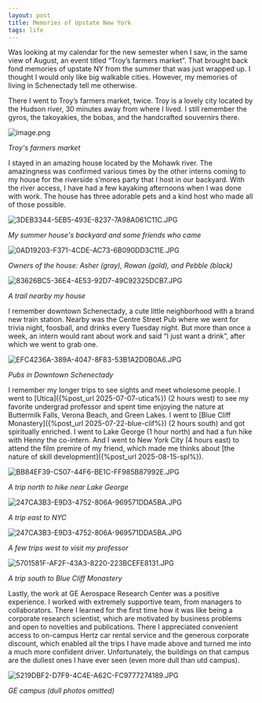 ```yaml
---
layout: post
title: Memories of Upstate New York
tags: life
---
```


Was looking at my calendar for the new semester when I saw, in the same view of August, an event titled “Troy’s farmers market”. That brought back fond memories of upstate NY from the summer that was just wrapped up. I thought I would only like big walkable cities. However, my memories of living in Schenectady tell me otherwise. 

There I went to Troy’s farmers market, twice. Troy is a lovely city located by the Hudson river, 30 minutes away from where I lived. I still remember the gyros, the takoyakies, the bobas, and the handcrafted souvernirs there.

![image.png](/assets/memories%20of%20upstate%20ny%2025a82f17ea3680299731debca659e947/image.png)

*Troy's farmers market*

I stayed in an amazing house located by the Mohawk river. The amazingness was confirmed various times by the other interns coming to my house for the riverside s’mores party that I host in our backyard. With the river access, I have had a few kayaking afternoons when I was done with work. The house has three adorable pets and a kind host who made all of those possible.

![3DEB3344-5EB5-493E-8237-7A98A061C11C.JPG](/assets/memories%20of%20upstate%20ny%2025a82f17ea3680299731debca659e947/3DEB3344-5EB5-493E-8237-7A98A061C11C.jpg)

*My summer house's backyard and some friends who came*

![0AD19203-F371-4CDE-AC73-6B090DD3C11E.JPG](/assets/memories%20of%20upstate%20ny%2025a82f17ea3680299731debca659e947/0AD19203-F371-4CDE-AC73-6B090DD3C11E.jpg)

*Owners of the house: Asher (gray), Rowan (gold), and Pebble (black)*

![83626BC5-36E4-4E53-92D7-49C92325DCB7.JPG](/assets/memories%20of%20upstate%20ny%2025a82f17ea3680299731debca659e947/83626BC5-36E4-4E53-92D7-49C92325DCB7.jpg)

*A trail nearby my house*

I remember downtown Schenectady, a cute little neighborhood with a brand new train station. Nearby was the Centre Street Pub where we went for trivia night, foosball, and drinks every Tuesday night. But more than once a week, an intern would rant about work and said “I just want a drink”, after which we went to grab one.

![EFC4236A-389A-4047-8F83-53B1A2D0B0A6.JPG](/assets/memories%20of%20upstate%20ny%2025a82f17ea3680299731debca659e947/EFC4236A-389A-4047-8F83-53B1A2D0B0A6.jpg)

*Pubs in Downtown Schenectady*

I remember my longer trips to see sights and meet wholesome people. I went to [Utica]({%post_url 2025-07-07-utica%}) (2 hours west) to see my favorite undergrad professor and spent time enjoying the nature at Buttermilk Falls, Verona Beach, and Green Lakes. I went to [Blue Cliff Monastery]({%post_url 2025-07-22-blue-clif%}) (2 hours south) and got spiritually enriched. I went to Lake George (1 hour north) and had a fun hike with Henny the co-intern. And I went to New York City (4 hours east) to attend the film premire of my friend, which made me thinks about [the nature of skill development]({%post_url 2025-08-15-spl%}).

![BB84EF39-C507-44F6-BE1C-FF985B87992E.JPG](/assets/memories%20of%20upstate%20ny%2025a82f17ea3680299731debca659e947/BB84EF39-C507-44F6-BE1C-FF985B87992E.jpg)

*A trip north to hike near Lake George*

![247CA3B3-E9D3-4752-806A-969571DDA5BA.JPG](/assets/memories%20of%20upstate%20ny%2025a82f17ea3680299731debca659e947/247CA3B3-E9D3-4752-806A-969571DDA5BA.jpg)

*A trip east to NYC*


![247CA3B3-E9D3-4752-806A-969571DDA5BA.JPG](/assets/memories%20of%20upstate%20ny%2025a82f17ea3680299731debca659e947/664E197D-1F3D-4936-BB36-FD23741F426F.JPG)

*A few trips west to visit my professor*

![5701581F-AF2F-43A3-8220-223BCEFE8131.JPG](/assets/memories%20of%20upstate%20ny%2025a82f17ea3680299731debca659e947/5701581F-AF2F-43A3-8220-223BCEFE8131.jpg)

*A trip south to Blue Cliff Monastery*

Lastly, the work at GE Aerospace Research Center was a positive experience. I worked with extremely supportive team, from managers to collaborators. There I learned for the first time how it was like being a corporate research scientist, which are motivated by business problems and open to novelties and publications. There I appreciated convenient access to on-campus Hertz car rental service and the generous corporate discount, which enabled all the trips I have made above and turned me into a much more confident driver. Unfortunately, the buildings on that campus are the dullest ones I have ever seen (even more dull than utd campus).

![5219DBF2-D7F9-4C4E-A62C-FC9777274189.JPG](/assets/memories%20of%20upstate%20ny%2025a82f17ea3680299731debca659e947/5219DBF2-D7F9-4C4E-A62C-FC9777274189.jpg)

*GE campus (dull photos omitted)*

